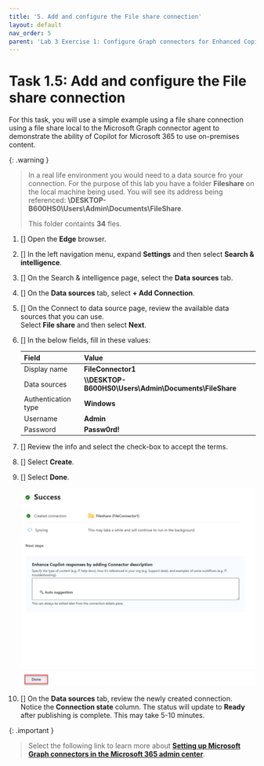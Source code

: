 ```yaml
---
title: '5. Add and configure the File share connection'
layout: default
nav_order: 5
parent: 'Lab 3 Exercise 1: Configure Graph connectors for Enhanced Copilot Experience'
---
```


# Task 1.5: Add and configure the File share connection

For this task, you will use a simple example using a file share connection using a file share local to the Microsoft Graph connector agent to demonstrate the ability of Copilot for Microsoft 365 to use on-premises content.

{: .warning }
> In a real life environment you would need to a data source fro your connection. For the purpose of this lab you have a folder **Fileshare** on the local machine being used. You will see its address being referenced:
**\\DESKTOP-B600HS0\\Users\\Admin\\Documents\\FileShare**.
> 
> This folder containts **34** fles.

1. [] Open the **Edge** browser.

1. [] In the left navigation menu, expand **Settings** and then select **Search & intelligence**.

1. [] On the Search & intelligence page, select the **Data sources** tab.

1. [] On the **Data sources** tab, select **+ Add Connection**.

1. [] On the Connect to data source page, review the available data sources that you can use.  
    Select **File share** and then select **Next**.


1. [] In the below fields, fill in these values:

	| Field | Value | 
    |:---------|:---------|
    | Display name | **FileConnector1** | 
    | Data sources  | **\\\DESKTOP-B600HS0\Users\\Admin\Documents\FileShare** | 
    | Authentication type |  **Windows**  | 
	| Username |  **Admin**  | 
	| Password |  **Passw0rd!**  | 


1. [] Review the info and select the check-box to accept the terms.

1. [] Select **Create**.

1. [] Select **Done**.

    ![last step.jpg](../media/Updates/lastStep.jpg)

1. [] On the **Data sources** tab, review the newly created connection.  
    Notice the **Connection state** column. The status will update to **Ready** after publishing is complete. This may take 5-10 minutes.

   
{: .important }
> Select the following link to learn more about [**Setting up Microsoft Graph connectors in the Microsoft 365 admin center**](https://learn.microsoft.com/microsoftsearch/configure-connector).

